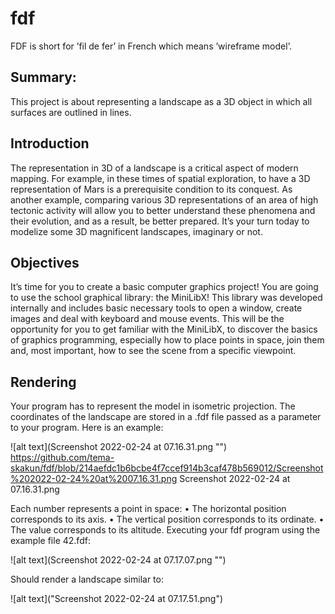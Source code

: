 # fdf

FDF is short for ’fil de fer’ in French which means ’wireframe
model’.

## Summary:
This project is about representing a landscape as a 3D object
in which all surfaces are outlined in lines.

## Introduction
The representation in 3D of a landscape is a critical aspect of modern mapping. For
example, in these times of spatial exploration, to have a 3D representation of Mars is a
prerequisite condition to its conquest.
As another example, comparing various 3D representations of an area of high tectonic
activity will allow you to better understand these phenomena and their evolution, and as
a result, be better prepared.
It’s your turn today to modelize some 3D magnificent landscapes, imaginary or not.

## Objectives
It’s time for you to create a basic computer graphics project!
You are going to use the school graphical library: the MiniLibX! This library was
developed internally and includes basic necessary tools to open a window, create images
and deal with keyboard and mouse events.
This will be the opportunity for you to get familiar with the MiniLibX, to discover the
basics of graphics programming, especially how to place points in space, join them
and, most important, how to see the scene from a specific viewpoint.

## Rendering
Your program has to represent the model in isometric projection.
The coordinates of the landscape are stored in a .fdf file passed as a parameter to
your program. Here is an example:

![alt text](Screenshot 2022-02-24 at 07.16.31.png  "")
https://github.com/tema-skakun/fdf/blob/214aefdc1b6bcbe4f7ccef914b3caf478b569012/Screenshot%202022-02-24%20at%2007.16.31.png
Screenshot 2022-02-24 at 07.16.31.png

Each number represents a point in space:
• The horizontal position corresponds to its axis.
• The vertical position corresponds to its ordinate.
• The value corresponds to its altitude.
Executing your fdf program using the example file 42.fdf:

![alt text](Screenshot 2022-02-24 at 07.17.07.png  "")

Should render a landscape similar to:

![alt text]("Screenshot 2022-02-24 at 07.17.51.png")

